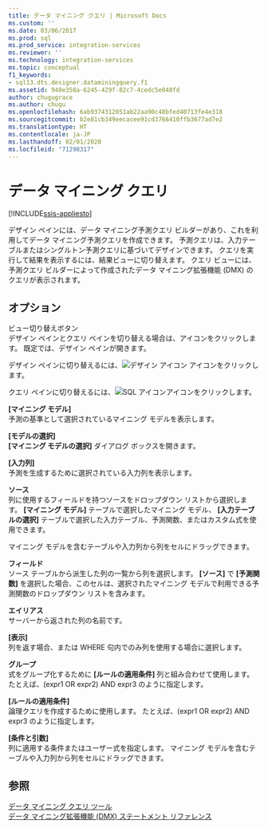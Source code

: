 ```yaml
---
title: データ マイニング クエリ | Microsoft Docs
ms.custom: ''
ms.date: 03/06/2017
ms.prod: sql
ms.prod_service: integration-services
ms.reviewer: ''
ms.technology: integration-services
ms.topic: conceptual
f1_keywords:
- sql13.dts.designer.dataminingquery.f1
ms.assetid: 948e358a-6245-429f-82c7-4cedc5e048fd
author: chugugrace
ms.author: chugu
ms.openlocfilehash: 6ab9374312051ab22aa90c48bfed40713fe4e318
ms.sourcegitcommit: b2e81cb349eecacee91cd3766410ffb3677ad7e2
ms.translationtype: HT
ms.contentlocale: ja-JP
ms.lasthandoff: 02/01/2020
ms.locfileid: "71298317"
---
```

# <a name="data-mining-query"></a>データ マイニング クエリ

[!INCLUDE[ssis-appliesto](../../includes/ssis-appliesto-ssvrpluslinux-asdb-asdw-xxx.md)]


  デザイン ペインには、データ マイニング予測クエリ ビルダーがあり、これを利用してデータ マイニング予測クエリを作成できます。 予測クエリは、入力テーブルまたはシングルトン予測クエリに基づいてデザインできます。 クエリを実行して結果を表示するには、結果ビューに切り替えます。 クエリ ビューには、予測クエリ ビルダーによって作成されたデータ マイニング拡張機能 (DMX) のクエリが表示されます。  
  
## <a name="options"></a>オプション  
 ビュー切り替えボタン  
 デザイン ペインとクエリ ペインを切り替える場合は、アイコンをクリックします。 既定では、デザイン ペインが開きます。  
  
 デザイン ペインに切り替えるには、![デザイン アイコン](../../integration-services/control-flow/media/ssis-designicon.gif "デザイン アイコン") アイコンをクリックします。  
  
 クエリ ペインに切り替えるには、![SQL アイコン](../../integration-services/control-flow/media/ssis-queryicon.gif "SQL アイコン")アイコンをクリックします。  
  
 **[マイニング モデル]**  
 予測の基準として選択されているマイニング モデルを表示します。  
  
 **[モデルの選択]**  
 **[マイニング モデルの選択]** ダイアログ ボックスを開きます。  
  
 **[入力列]**  
 予測を生成するために選択されている入力列を表示します。  
  
 **ソース**  
 列に使用するフィールドを持つソースをドロップダウン リストから選択します。 **[マイニング モデル]** テーブルで選択したマイニング モデル、 **[入力テーブルの選択]** テーブルで選択した入力テーブル、予測関数、またはカスタム式を使用できます。  
  
 マイニング モデルを含むテーブルや入力列から列をセルにドラッグできます。  
  
 **フィールド**  
 ソース テーブルから派生した列の一覧から列を選択します。 **[ソース]** で **[予測関数]** を選択した場合、このセルは、選択されたマイニング モデルで利用できる予測関数のドロップダウン リストを含みます。  
  
 **エイリアス**  
 サーバーから返された列の名前です。  
  
 **[表示]**  
 列を返す場合、または WHERE 句内でのみ列を使用する場合に選択します。  
  
 **グループ**  
 式をグループ化するために **[ルールの適用条件]** 列と組み合わせて使用します。 たとえば、(expr1 OR expr2) AND expr3 のように指定します。  
  
 **[ルールの適用条件]**  
 論理クエリを作成するために使用します。 たとえば、(expr1 OR expr2) AND expr3 のように指定します。  
  
 **[条件と引数]**  
 列に適用する条件またはユーザー式を指定します。 マイニング モデルを含むテーブルや入力列から列をセルにドラッグできます。  
  
## <a name="see-also"></a>参照  
 [データ マイニング クエリ ツール](https://docs.microsoft.com/analysis-services/data-mining/data-mining-query-tools)   
 [データ マイニング拡張機能 &#40;DMX&#41; ステートメント リファレンス](../../dmx/data-mining-extensions-dmx-statements.md)  
  
  
